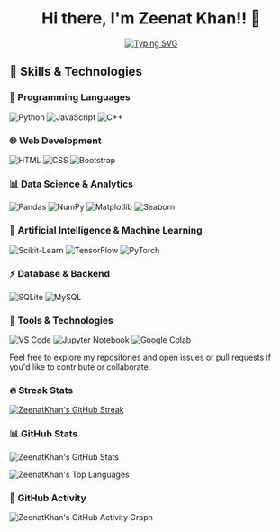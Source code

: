<h1 align="center">Hi there, I'm Zeenat Khan!! 👋</h1>
<p align="center">
  <a href="https://github.com/Zeenat Khan"><img src="https://readme-typing-svg.herokuapp.com?size=24&center=true&vCenter=true&width=500&lines=Front+End+Developer;Python+Coding+Tutor+and+Trainer;Web+Developer;AI+and+ML+Explorer" alt="Typing SVG" /></a>
</p>


## 🚀 Skills & Technologies  

### 🐍 Programming Languages  
![Python](https://img.shields.io/badge/Python-3776AB?style=for-the-badge&logo=python&logoColor=white) 
![JavaScript](https://img.shields.io/badge/JavaScript-F7DF1E?style=for-the-badge&logo=javascript&logoColor=black) 
![C++](https://img.shields.io/badge/C++-00599C?style=for-the-badge&logo=cplusplus&logoColor=white)  

### 🌐 Web Development  
![HTML](https://img.shields.io/badge/HTML5-E34F26?style=for-the-badge&logo=html5&logoColor=white) 
![CSS](https://img.shields.io/badge/CSS3-1572B6?style=for-the-badge&logo=css3&logoColor=white) 
![Bootstrap](https://img.shields.io/badge/Bootstrap-563D7C?style=for-the-badge&logo=bootstrap&logoColor=white)  

### 📊 Data Science & Analytics  
![Pandas](https://img.shields.io/badge/Pandas-150458?style=for-the-badge&logo=pandas&logoColor=white) 
![NumPy](https://img.shields.io/badge/NumPy-013243?style=for-the-badge&logo=numpy&logoColor=white) 
![Matplotlib](https://img.shields.io/badge/Matplotlib-11557C?style=for-the-badge&logo=python&logoColor=white) 
![Seaborn](https://img.shields.io/badge/Seaborn-3776AB?style=for-the-badge&logo=python&logoColor=white)  

### 🤖 Artificial Intelligence & Machine Learning  
![Scikit-Learn](https://img.shields.io/badge/Scikit--Learn-F7931E?style=for-the-badge&logo=scikit-learn&logoColor=white) 
![TensorFlow](https://img.shields.io/badge/TensorFlow-FF6F00?style=for-the-badge&logo=tensorflow&logoColor=white) 
![PyTorch](https://img.shields.io/badge/PyTorch-EE4C2C?style=for-the-badge&logo=pytorch&logoColor=white)  

### ⚡ Database & Backend  
![SQLite](https://img.shields.io/badge/SQLite-003B57?style=for-the-badge&logo=sqlite&logoColor=white) 
![MySQL](https://img.shields.io/badge/MySQL-4479A1?style=for-the-badge&logo=mysql&logoColor=white)  

### 🔧 Tools & Technologies  
![VS Code](https://img.shields.io/badge/VS%20Code-007ACC?style=for-the-badge&logo=visual-studio-code&logoColor=white) 
![Jupyter Notebook](https://img.shields.io/badge/Jupyter-F37626?style=for-the-badge&logo=jupyter&logoColor=white) 
![Google Colab](https://img.shields.io/badge/Google%20Colab-F9AB00?style=for-the-badge&logo=googlecolab&logoColor=white)  


Feel free to explore my repositories and open issues or pull requests if you'd like to contribute or collaborate.

### 🔥 Streak Stats  
[![ZeenatKhan's GitHub Streak](https://streak-stats.demolab.com/?user=ZeenatKhan&theme=dark&hide_border=true)](https://git.io/streak-stats)


 

### 📊 GitHub Stats  
![ZeenatKhan's GitHub Stats](https://github-readme-stats.vercel.app/api?username=ZeenatKhan&show_icons=true&theme=radical)


![ZeenatKhan's Top Languages](https://github-readme-stats.vercel.app/api/top-langs/?username=ZeenatKhan&layout=compact&theme=radical)

### 🚀 GitHub Activity  
![ZeenatKhan's GitHub Activity Graph](https://github-readme-activity-graph.vercel.app/graph?username=ZeenatKhan&theme=github-dark)  

